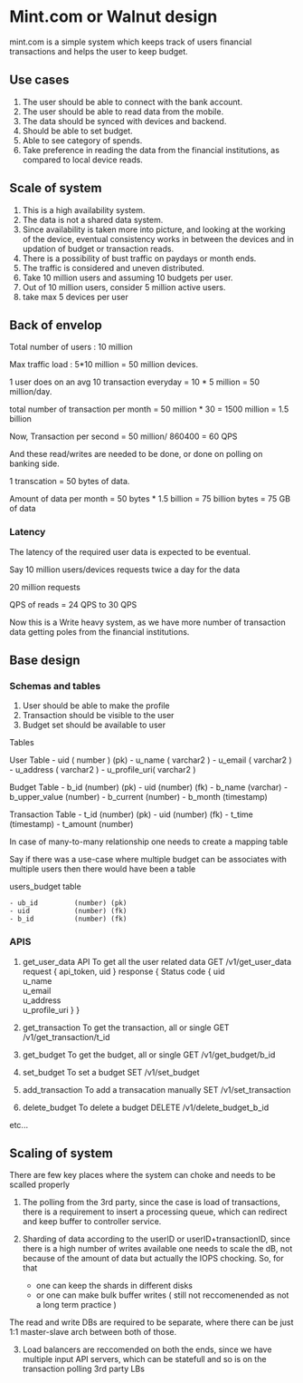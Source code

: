 # Mint.com or Walnut design
mint.com is a simple system which keeps track of users financial transactions and helps the user to keep budget.

## Use cases 
1. The user should be able to connect with the bank account.
2. The user should be able to read data from the mobile.
3. The data should be synced with devices and backend.
4. Should be able to set budget.
5. Able to see category of spends.
6. Take preference in reading the data from the financial institutions, as compared to local device reads.

## Scale of system

1. This is a high availability system.
2. The data is not a shared data system.
3. Since availability is taken more into picture, and looking at the working of the device, eventual consistency works in between the devices and in updation of budget or transaction reads.
4. There is a possibility of bust traffic on paydays or month ends.
5. The traffic is considered and uneven distributed.
6. Take 10 million users and assuming 10 budgets per user.
7. Out of 10 million users, consider 5 million active users.
8. take max 5 devices per user


## Back of envelop 
Total number of users : 10 million 

Max traffic load : 5*10 million = 50 million devices.

1 user does on an avg 10 transaction everyday = 10 * 5 million = 50 million/day.

total number of transaction per month = 50 million * 30 = 1500 million = 1.5 billion

Now, 
Transaction per second = 50 million/ 860400 = 60 QPS

And these read/writes are needed to be done, or done on polling on banking side.

1 transcation = 50 bytes of data.

Amount of data per month = 50 bytes * 1.5 billion = 75 billion bytes = 75 GB of data


### Latency 
The latency of the required user data is expected to be eventual.

Say 10 million users/devices requests twice a day for the data 

20 million requests

QPS of reads = 24 QPS to 30 QPS 


Now this is a Write heavy system, as we have more number of transaction data getting poles from the financial institutions.

## Base design 

### Schemas and tables 

1. User should be able to make the profile 
2. Transaction should be visible to the user 
3. Budget set should be available to user 

Tables 

User Table 
    - uid          ( number )   (pk)
    - u_name       ( varchar2 )
    - u_email      ( varchar2 )
    - u_address    ( varchar2 )
    - u_profile_uri( varchar2 )

Budget Table
    - b_id          (number)    (pk)
    - uid           (number)    (fk)
    - b_name        (varchar)
    - b_upper_value (number)
    - b_current     (number)
    - b_month       (timestamp)

Transaction Table
    - t_id          (number) (pk)
    - uid           (number) (fk)
    - t_time        (timestamp)
    - t_amount      (number)


In case of many-to-many relationship one needs to create a mapping table 

Say if there was a use-case where multiple budget can be associates with multiple users 
then there would have been a table 

users_budget table 

    - ub_id         (number) (pk)
    - uid           (number) (fk)
    - b_id          (number) (fk)


### APIS

1. get_user_data API
    To get all the user related data 
    GET /v1/get_user_data
    request
    {
        api_token,
        uid
    }
    response
    {
        Status code
        {
            uid          
            u_name       
            u_email      
            u_address    
            u_profile_uri
        }
    }

2. get_transaction
    To get the transaction, all or single 
    GET /v1/get_transaction/t_id

3. get_budget
    To get the budget, all or single
    GET /v1/get_budget/b_id

4. set_budget
    To set a budget
    SET /v1/set_budget

4. add_transaction
    To add a transacation manually
    SET /v1/set_transaction 

5. delete_budget
    To delete a budget
    DELETE /v1/delete_budget_b_id

etc...


## Scaling of system

There are few key places where the system can choke and needs to be scalled properly 

1. The polling from the 3rd party, since the case is load of transactions, there is a requirement to insert a processing queue, which can redirect and keep buffer to controller service.

2. Sharding of data according to the userID or userID+transactionID, since there is a high number of writes available one needs to scale the dB, not because of the amount of data but actually the IOPS chocking.
So, for that 
    - one can keep the shards in different disks
    - or one can make bulk buffer writes ( still not reccomenended as not a long term practice )

The read and write DBs are required to be separate, where there can be just 1:1 master-slave arch between both of those.

3. Load balancers are reccomended on both the ends, since we have multiple input API servers, which can be statefull and so is on the transaction polling 3rd party LBs
